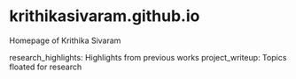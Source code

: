 krithikasivaram.github.io
=========================

Homepage of Krithika Sivaram

research_highlights: Highlights from previous works
project_writeup: Topics floated for research